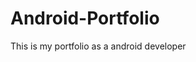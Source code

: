 # Android-Portfolio
This is my portfolio as a android developer
<a hreef="https://www.linkedin.com/in/luka-saric-7746b9261/" target="_blank">
